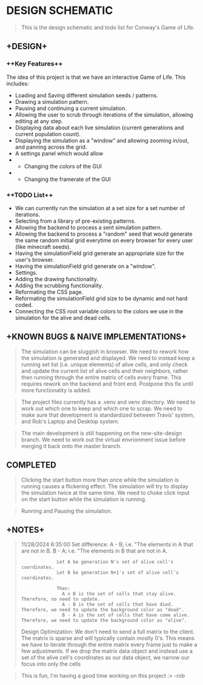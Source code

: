 # DESIGN SCHEMATIC

> This is the design schematic and todo list for Conway's Game of Life.

## +DESIGN+

### ++Key Features++

The idea of this project is that we have an interactive Game of Life. This includes:
- Loading and Saving different simulation seeds / patterns.
- Drawing a simulation pattern.
- Pausing and continuing a current simulation.
- Allowing the user to scrub through iterations of the simulation, allowing editing at any step.
- Displaying data about each live simulation (current generations and current population count).
- Displaying the simulation as a "window" and allowing zooming in/out, and panning across the grid.
- A settings panel which would allow
- - Changing the colors of the GUI
- - Changing the framerate of the GUI

### ++TODO List++

- We can currently run the simulation at a set size for a set number of iterations.
- Selecting from a library of pre-existing patterns.
- Allowing the backend to process a sent simulation pattern.
- Allowing the backend to process a "random" seed that would generate the same random initial grid everytime on every browser for every user (like minecraft seeds). 
- Having the simulationField grid generate an appropriate size for the user's browser.
- Having the simulationField grid generate on a "window".
- Settings. 
- Adding the drawing functionality.
- Adding the scrubbing functionality.
- Reformating the CSS page.
- Reformating the simulationField grid size to be dynamic and not hard coded.
- Connecting the CSS root variable colors to the colors we use in the simulation for the alive and dead cells.

## +KNOWN BUGS & NAIVE IMPLEMENTATIONS+

> The simulation can be sluggish in browser. We need to rework how the simulation is generated and displayed. We need to instead keep a running
set list (i.e. unique elements) of alive cells, and only check and update the current list of alive cells and their neighbors, rather then running through the entire matrix of cells every frame. This requires rework on the backend and front end. Postpone this fix until more functionality is added.

> The project files currently has a .venv and venv directory. We need to work out which one to keep and which one to scrap. We need to make sure that development is standardized between Travis' system, and Rob's Laptop and Desktop system.

> The main development is still happening on the new-site-design branch. We need to work out the virtual envrionment issue before merging it back onto the master branch.

## COMPLETED
> Clicking the start button more than once while the simulation is running causes a flickering effect. The simulation will try to display the simulation twice at the same time. We need to choke click input on the start button while the simulation is running.

> Running and Pausing the simulation.


## +NOTES+
> 11/28/2024 6:35:00
> Set difference:  A - B; i.e. "The elements in A that are not in B.
>                  B - A; i.e. "The elements in B that are not in A.
>
>                  Let A be generation N's set of alive cell's coordinates.
>                  Let B be generation N+1's set of alive cell's coordinates.
>
>                  Then:
>                    A ∩ B is the set of cells that stay alive. Therefore, no need to update.
>                    A - B is the set of cells that have died. Therefore, we need to update the background color as "dead".
>                    B - A is the set of cells that have come alive. Therefore, we need to update the background color as "alive".
>
> Design Optimization: We don't need to send a full matrix to the client. The matrix is sparse and will typically contain mostly 0's. This means we have to iterate through the entire matrix every frame just to make a few adjustments. If we drop the matrix data object and instead use a set of the alive cell's coordinates as our data object, we narrow our focus into only the cells 


> This is fun, I'm having a good time working on this project :> -rob
